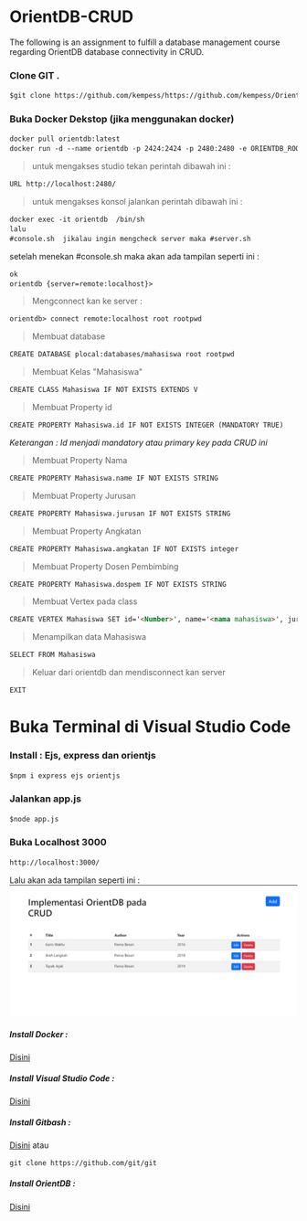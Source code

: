 # OrientDB-CRUD
The following is an assignment to fulfill a database management course regarding OrientDB database connectivity in CRUD.

### Clone GIT .
```markdown
$git clone https://github.com/kempess/https://github.com/kempess/OrientDB-CRUD.git
```
### Buka Docker Dekstop (jika menggunakan docker)
```markdown
docker pull orientdb:latest
docker run -d --name orientdb -p 2424:2424 -p 2480:2480 -e ORIENTDB_ROOT_PASSWORD=rootpwd orientdb
```
> untuk mengakses studio tekan perintah dibawah ini :
 ```markdown
URL http://localhost:2480/
```
> untuk mengakses konsol jalankan perintah dibawah ini :
```markdown
docker exec -it orientdb  /bin/sh
lalu
#console.sh  jikalau ingin mengcheck server maka #server.sh
```
setelah menekan #console.sh maka akan ada tampilan seperti ini :
```markdown
ok
orientdb {server=remote:localhost}>   
```
> Mengconnect kan ke server :
```markdown
orientdb> connect remote:localhost root rootpwd 
```
> Membuat database
```markdown
CREATE DATABASE plocal:databases/mahasiswa root rootpwd
```
> Membuat Kelas "Mahasiswa"
```markdown
CREATE CLASS Mahasiswa IF NOT EXISTS EXTENDS V
```
> Membuat Property id
```markdown
CREATE PROPERTY Mahasiswa.id IF NOT EXISTS INTEGER (MANDATORY TRUE)
```
_Keterangan : Id menjadi mandatory atau primary key pada CRUD ini_
> Membuat Property Nama
```markdown
CREATE PROPERTY Mahasiswa.name IF NOT EXISTS STRING
```
> Membuat Property Jurusan
```markdown
CREATE PROPERTY Mahasiswa.jurusan IF NOT EXISTS STRING
```
> Membuat Property Angkatan
```markdown
CREATE PROPERTY Mahasiswa.angkatan IF NOT EXISTS integer
```
> Membuat Property Dosen Pembimbing
```markdown
CREATE PROPERTY Mahasiswa.dospem IF NOT EXISTS STRING
```
> Membuat Vertex pada class
```markdown
CREATE VERTEX Mahasiswa SET id='<Number>', name='<nama mahasiswa>', jurusan='<Nama jurusan>', angkatan='<Tahun>', dospem='<dosen pembimbing>'
```
> Menampilkan data Mahasiswa
```markdown
SELECT FROM Mahasiswa
```
> Keluar dari orientdb dan mendisconnect kan server
```markdown
EXIT
```
# Buka Terminal di Visual Studio Code
### Install : Ejs, express dan orientjs
```markdown
$npm i express ejs orientjs 
```
### Jalankan app.js
```markdown
$node app.js
```
### Buka Localhost 3000
```markdown
http://localhost:3000/
```
Lalu akan ada tampilan seperti ini :
![Image of Screenshoot](https://github.com/kempess/OrientDB-CRUD/blob/master/img/Sample.jpeg)



##### Install Docker :
[Disini](https://www.docker.com/)

##### Install Visual Studio Code :
[Disini](https://code.visualstudio.com/)

##### Install Gitbash :
[Disini](https://git-scm.com/downloads)
atau
```markdown
git clone https://github.com/git/git
```

##### Install OrientDB :
[Disini](https://orientdb.org/download)

